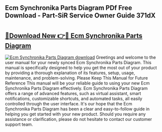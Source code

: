 ## Ecm Synchronika Parts Diagram PDf Free Download - Part-SiR Service Owner Guide 371dX

# <h2><a href="http://dfu8zij.blite.top/?on=Ecm+Synchronika+Parts+Diagram">🔗Download New 👉🔴 Ecm Synchronika Parts Diagram</a></h2>

[![Ecm Synchronika Parts Diagram download](https://i.imgur.com/lujVjoI.png)](http://dfu8zij.blite.top/?on=Ecm+Synchronika+Parts+Diagram)
Greetings and welcome to the user manual for your newly synced Ecm Synchronika Parts Diagram. This manual is specifically designed to help you get the most out of your product by providing a thorough explanation of its features, setup, usage, maintenance, and problem-solving. Please Keep This Manual for Future Reference This manual will be your reliable guide to using your new Ecm Synchronika Parts Diagram effectively. Ecm Synchronika Parts Diagram offers a range of advanced features, such as virtual assistant, smart notifications, customizable shortcuts, and automated tasks, all easily controlled through the user interface. It's our hope that the Ecm Synchronika Parts Diagram has been a clear and easy-to-follow guide in helping you get started with your new product. Should you require any assistance or clarification, please do not hesitate to contact our customer support team.
